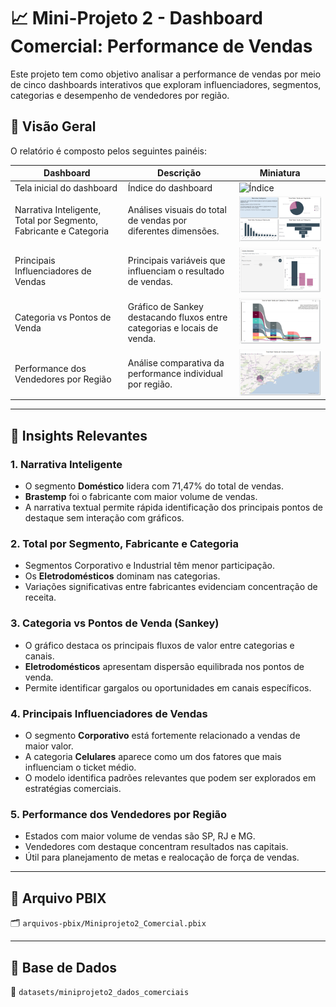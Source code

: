# 📈 Mini-Projeto 2 - Dashboard Comercial: Performance de Vendas

Este projeto tem como objetivo analisar a performance de vendas por meio de cinco dashboards interativos que exploram influenciadores, segmentos, categorias e desempenho de vendedores por região.

## 🔎 Visão Geral

O relatório é composto pelos seguintes painéis:

| Dashboard | Descrição | Miniatura |
|----------|-----------|-----------|
| Tela inicial do dashboard | Índice do dashboard | ![Índice](../imagens/performance-01-thumb.png) |
| Narrativa Inteligente, Total por Segmento, Fabricante e Categoria | Análises visuais do total de vendas por diferentes dimensões. | ![Segmentos](../imagens/thumb_miniprojeto2_segmentos.png) |
| Principais Influenciadores de Vendas | Principais variáveis que influenciam o resultado de vendas. | ![Influenciadores](../imagens/thumb_miniprojeto2_influenciadores.png) |
| Categoria vs Pontos de Venda | Gráfico de Sankey destacando fluxos entre categorias e locais de venda. | ![Sankey](../imagens/thumb_miniprojeto2_sankey.png) |
| Performance dos Vendedores por Região | Análise comparativa da performance individual por região. | ![Regiões](../imagens/thumb_miniprojeto2_vendedores.png) |

---

## 🧠 Insights Relevantes

### 1. Narrativa Inteligente
- O segmento **Doméstico** lidera com 71,47% do total de vendas.
- **Brastemp** foi o fabricante com maior volume de vendas.
- A narrativa textual permite rápida identificação dos principais pontos de destaque sem interação com gráficos.

### 2. Total por Segmento, Fabricante e Categoria
- Segmentos Corporativo e Industrial têm menor participação.
- Os **Eletrodomésticos** dominam nas categorias.
- Variações significativas entre fabricantes evidenciam concentração de receita.

### 3. Categoria vs Pontos de Venda (Sankey)
- O gráfico destaca os principais fluxos de valor entre categorias e canais.
- **Eletrodomésticos** apresentam dispersão equilibrada nos pontos de venda.
- Permite identificar gargalos ou oportunidades em canais específicos.

### 4. Principais Influenciadores de Vendas
- O segmento **Corporativo** está fortemente relacionado a vendas de maior valor.
- A categoria **Celulares** aparece como um dos fatores que mais influenciam o ticket médio.
- O modelo identifica padrões relevantes que podem ser explorados em estratégias comerciais.

### 5. Performance dos Vendedores por Região
- Estados com maior volume de vendas são SP, RJ e MG.
- Vendedores com destaque concentram resultados nas capitais.
- Útil para planejamento de metas e realocação de força de vendas.

---

## 📁 Arquivo PBIX

🗂️ `arquivos-pbix/Miniprojeto2_Comercial.pbix`

---

## 📄 Base de Dados

📂 `datasets/miniprojeto2_dados_comerciais`
